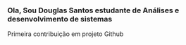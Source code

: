 ### Ola, Sou Douglas Santos estudante de Análises e desenvolvimento de sistemas

Primeira contribuição em projeto Github
